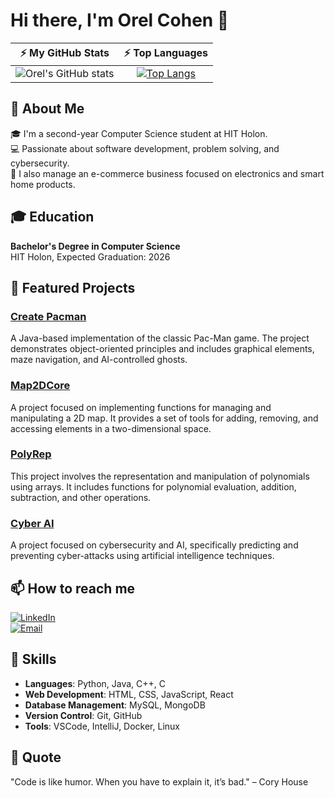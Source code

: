 # Hi there, I'm Orel Cohen 👋

| ⚡ My GitHub Stats | ⚡ Top Languages |
|:------------------:|:-------------------------:|
| ![Orel's GitHub stats](https://github-readme-stats.vercel.app/api?username=orelcohen953&show_icons=true&rank_icon=github&theme=dracula&icon_color=ff79c6&cache_seconds=1800) | [![Top Langs](https://github-readme-stats.vercel.app/api/top-langs/?username=orelcohen953&hide=jupyter%20notebook&layout=compact&langs_count=6&card_width=450&theme=dracula)](https://github.com/anuraghazra/github-readme-stats&cache_seconds=1800) |

## 🚀 About Me

🎓 I'm a second-year Computer Science student at HIT Holon.  
💻 Passionate about software development, problem solving, and cybersecurity.  
🛒 I also manage an e-commerce business focused on electronics and smart home products.

## 🎓 Education

**Bachelor's Degree in Computer Science**  
HIT Holon, Expected Graduation: 2026

## 🚀 Featured Projects

### [Create Pacman](https://github.com/ORELCOHEN953/Create_Pacman)
A Java-based implementation of the classic Pac-Man game. The project demonstrates object-oriented principles and includes graphical elements, maze navigation, and AI-controlled ghosts.

### [Map2DCore](https://github.com/ORELCOHEN953/Map2DCore)
A project focused on implementing functions for managing and manipulating a 2D map. It provides a set of tools for adding, removing, and accessing elements in a two-dimensional space.

### [PolyRep](https://github.com/ORELCOHEN953/PolyRep-)
This project involves the representation and manipulation of polynomials using arrays. It includes functions for polynomial evaluation, addition, subtraction, and other operations.

### [Cyber AI](https://github.com/ORELCOHEN953/cyber_ai)
A project focused on cybersecurity and AI, specifically predicting and preventing cyber-attacks using artificial intelligence techniques.

## 📫 How to reach me

[![LinkedIn](https://img.shields.io/badge/LinkedIn-%230077B5.svg?&style=for-the-badge&logo=linkedin&logoColor=white)](https://www.linkedin.com/in/orel-cohen-expert/)  
[![Email](https://img.shields.io/badge/Email-%23D14836.svg?&style=for-the-badge&logo=gmail&logoColor=white)](mailto:orelcohen953@gmail.com)

## 🧠 Skills

- **Languages**: Python, Java, C++, C  
- **Web Development**: HTML, CSS, JavaScript, React  
- **Database Management**: MySQL, MongoDB  
- **Version Control**: Git, GitHub  
- **Tools**: VSCode, IntelliJ, Docker, Linux

## 💬 Quote
"Code is like humor. When you have to explain it, it’s bad." – Cory House
